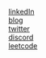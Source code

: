 <!--- website](https://github.com/wizenheimer/) --->
<!--- <br/> --->

[linkedIn](https://www.linkedin.com/in/0xNayan/)
<br/>
[blog](https://wizenheimer.dev/blog)
<br/>
[twitter](https://twitter.com/0xNayan/)
<br/>
[discord](https://discordapp.com/users/814409008353378326)
<br/>
[leetcode](https://leetcode.com/wizenheimer/)
